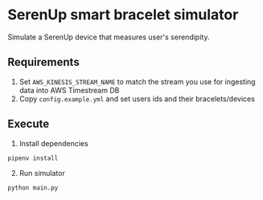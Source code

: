 # SerenUp smart bracelet simulator

Simulate a SerenUp device that measures user's serendipity.

## Requirements
1. Set `AWS_KINESIS_STREAM_NAME` to match the stream you use for ingesting data into AWS Timestream DB
2. Copy `config.example.yml` and set users ids and their bracelets/devices

## Execute
1. Install dependencies
```sh
pipenv install
```
2. Run simulator
```sh
python main.py
```

